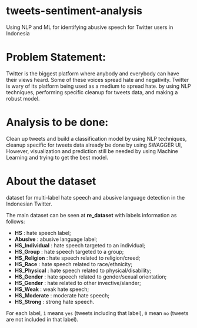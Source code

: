 # tweets-sentiment-analysis
Using NLP and ML for identifying abusive speech for Twitter users in Indonesia

# Problem Statement:
Twitter is the biggest platform where anybody and everybody can have their views heard. Some of these voices spread hate and negativity. Twitter is wary of its platform being used as a medium to spread hate.
by using NLP techniques, performing specific cleanup for tweets data, and making a robust model.

# Analysis to be done:

Clean up tweets and build a classification model by using NLP techniques, cleanup specific for tweets data already be done by using SWAGGER UI,
However, visualization and prediction still be needed by using Machine Learning and trying to get the best model.

# About the dataset
dataset for multi-label hate speech and abusive language detection in the Indonesian Twitter.

The main dataset can be seen at **re_dataset** with labels information as follows:
* **HS** : hate speech label;
* **Abusive** : abusive language label;
* **HS_Individual** : hate speech targeted to an individual;
* **HS_Group** : hate speech targeted to a group;
* **HS_Religion** : hate speech related to religion/creed;
* **HS_Race** : hate speech related to race/ethnicity;
* **HS_Physical** : hate speech related to physical/disability;
* **HS_Gender** : hate speech related to gender/sexual orientation;
* **HS_Gender** : hate related to other invective/slander;
* **HS_Weak** : weak hate speech;
* **HS_Moderate** : moderate hate speech;
* **HS_Strong** : strong hate speech.

For each label, `1` means `yes` (tweets including that label), `0` mean `no` (tweets are not included in that label).
